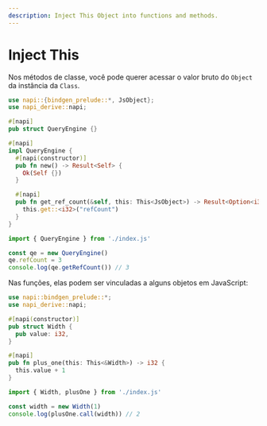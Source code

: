 ```yaml
---
description: Inject This Object into functions and methods.
---
```


# Inject This

Nos métodos de classe, você pode querer acessar o valor bruto do `Object` da instância da `Class`.

```rust {15} filename="lib.rs"
use napi::{bindgen_prelude::*, JsObject};
use napi_derive::napi;

#[napi]
pub struct QueryEngine {}

#[napi]
impl QueryEngine {
  #[napi(constructor)]
  pub fn new() -> Result<Self> {
    Ok(Self {})
  }

  #[napi]
  pub fn get_ref_count(&self, this: This<JsObject>) -> Result<Option<i32>> {
    this.get::<i32>("refCount")
  }
}
```

```js {5} filename="main.mjs"
import { QueryEngine } from './index.js'

const qe = new QueryEngine()
qe.refCount = 3
console.log(qe.getRefCount()) // 3
```

Nas funções, elas podem ser vinculadas a alguns objetos em JavaScript:

```rust {10} filename="lib.rs"
use napi::bindgen_prelude::*;
use napi_derive::napi;

#[napi(constructor)]
pub struct Width {
  pub value: i32,
}

#[napi]
pub fn plus_one(this: This<&Width>) -> i32 {
  this.value + 1
}
```

```js {4} filename="main.mjs"
import { Width, plusOne } from './index.js'

const width = new Width(1)
console.log(plusOne.call(width)) // 2
```
